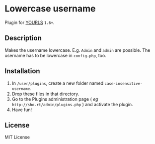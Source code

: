 Lowercase username
==================

Plugin for [YOURLS](http://yourls.org) `1.6+`. 

Description
-----------
Makes the username lowercase. E.g. `Admin` and `admin` are possible.
The username has to be lowercase in `config.php`, too.

Installation
------------
1. In `/user/plugins`, create a new folder named `case-insensitive-username`.
2. Drop these files in that directory.
3. Go to the Plugins administration page ( *eg* `http://sho.rt/admin/plugins.php` ) and activate the plugin.
4. Have fun!

License
-------
MIT License
